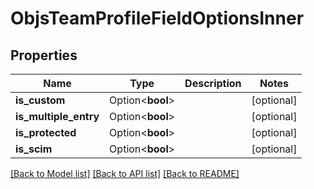 # ObjsTeamProfileFieldOptionsInner

## Properties

Name | Type | Description | Notes
------------ | ------------- | ------------- | -------------
**is_custom** | Option<**bool**> |  | [optional]
**is_multiple_entry** | Option<**bool**> |  | [optional]
**is_protected** | Option<**bool**> |  | [optional]
**is_scim** | Option<**bool**> |  | [optional]

[[Back to Model list]](../README.md#documentation-for-models) [[Back to API list]](../README.md#documentation-for-api-endpoints) [[Back to README]](../README.md)


